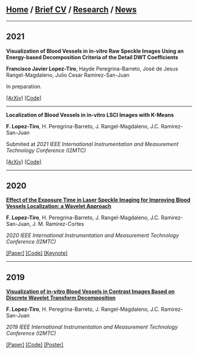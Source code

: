 
## [Home](/index) / [Brief CV](/brief_cv) / [Research](/research) / [News](/news)
___


## 2021

**Visualization of Blood Vessels  in in-vitro Raw Speckle Images Using an Energy-based Decomposition Criteria of the Detail DWT Coefficients**

**Francisco Javier Lopez-Tiro**, Hayde Peregrina-Barreto, José de Jesus Rangel-Magdaleno, Julio Cesar Ramirez-San-Juan

In preparation.

[[ArXiv]](https://)
[[Code]](https://github.com/friscolt/elsevier-wavelet)



___


**Localization of Blood Vessels in in-vitro LSCI Images with K-Means**

**F. Lopez-Tiro**, H. Peregrina-Barreto, J. Rangel-Magdaleno, J.C. Ramirez-San-Juan

Submited  at *2021 IEEE International Instrumentation and Measurement Technology Conference (I2MTC)*

[[ArXiv]](https://)
[[Code]](https://github.com/friscolt/i2mtc-2021)

___



## 2020

[**Effect of the Exposure Time in Laser Speckle Imaging for Improving Blood Vessels Localization: a Wavelet Approach**](https://ieeexplore.ieee.org/document/9129242/)

**F. Lopez-Tiro**, H. Peregrina-Barreto, J. Rangel-Magdaleno, J.C. Ramirez-San-Juan, J. M. Ramirez-Cortes

*2020 IEEE International Instrumentation and Measurement Technology Conference (I2MTC)*

[[Paper]](https://ieeexplore.ieee.org/document/9129242/)
[[Code]](https://github.com/friscolt/i2mtc-2020)
[[Keynote]](https://www.researchgate.net/publication/341626117_Effect_of_the_Exposure_Time_in_Laser_Speckle_Imaging_for_Improving_Blood_Vessels_Localization_a_Wavelet_Approach)


___

## 2019 

[**Visualization of in-vitro Blood Vessels in Contrast Images Based on Discrete Wavelet Transform Decomposition**](https://ieeexplore.ieee.org/document/8827144)

**F. Lopez-Tiro**, H. Peregrina-Barreto, J. Rangel-Magdaleno, J.C. Ramirez-San-Juan

*2019 IEEE International Instrumentation and Measurement Technology Conference (I2MTC)*

[[Paper]](https://ieeexplore.ieee.org/document/8827144)
[[Code]](https://github.com/friscolt/i2mtc-2019)
[[Poster]](https://www.researchgate.net/publication/333146308_Visualization_of_in-vitro_Blood_Vessels_in_Contrast_Images_Based_on_Discrete_Wavelet_Transform_Decomposition)


